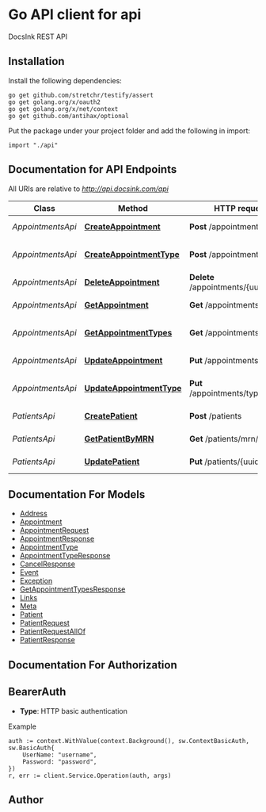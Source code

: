 # Go API client for api

DocsInk REST API

## Installation

Install the following dependencies:

```shell
go get github.com/stretchr/testify/assert
go get golang.org/x/oauth2
go get golang.org/x/net/context
go get github.com/antihax/optional
```

Put the package under your project folder and add the following in import:

```golang
import "./api"
```

## Documentation for API Endpoints

All URIs are relative to *http://api.docsink.com/api*

Class | Method | HTTP request | Description
------------ | ------------- | ------------- | -------------
*AppointmentsApi* | [**CreateAppointment**](docs/AppointmentsApi.md#createappointment) | **Post** /appointments | Create appointment
*AppointmentsApi* | [**CreateAppointmentType**](docs/AppointmentsApi.md#createappointmenttype) | **Post** /appointments/types | Create appointment types
*AppointmentsApi* | [**DeleteAppointment**](docs/AppointmentsApi.md#deleteappointment) | **Delete** /appointments/{uuid} | Delete appointment
*AppointmentsApi* | [**GetAppointment**](docs/AppointmentsApi.md#getappointment) | **Get** /appointments/{uuid} | Get appointment
*AppointmentsApi* | [**GetAppointmentTypes**](docs/AppointmentsApi.md#getappointmenttypes) | **Get** /appointments/types | Get appointment types
*AppointmentsApi* | [**UpdateAppointment**](docs/AppointmentsApi.md#updateappointment) | **Put** /appointments/{uuid} | Update Appointment
*AppointmentsApi* | [**UpdateAppointmentType**](docs/AppointmentsApi.md#updateappointmenttype) | **Put** /appointments/types/{uuid} | Update appointment type
*PatientsApi* | [**CreatePatient**](docs/PatientsApi.md#createpatient) | **Post** /patients | Create patient
*PatientsApi* | [**GetPatientByMRN**](docs/PatientsApi.md#getpatientbymrn) | **Get** /patients/mrn/{mrn} | Get patient by MRN
*PatientsApi* | [**UpdatePatient**](docs/PatientsApi.md#updatepatient) | **Put** /patients/{uuid} | Update Patient


## Documentation For Models

 - [Address](docs/Address.md)
 - [Appointment](docs/Appointment.md)
 - [AppointmentRequest](docs/AppointmentRequest.md)
 - [AppointmentResponse](docs/AppointmentResponse.md)
 - [AppointmentType](docs/AppointmentType.md)
 - [AppointmentTypeResponse](docs/AppointmentTypeResponse.md)
 - [CancelResponse](docs/CancelResponse.md)
 - [Event](docs/Event.md)
 - [Exception](docs/Exception.md)
 - [GetAppointmentTypesResponse](docs/GetAppointmentTypesResponse.md)
 - [Links](docs/Links.md)
 - [Meta](docs/Meta.md)
 - [Patient](docs/Patient.md)
 - [PatientRequest](docs/PatientRequest.md)
 - [PatientRequestAllOf](docs/PatientRequestAllOf.md)
 - [PatientResponse](docs/PatientResponse.md)


## Documentation For Authorization



## BearerAuth

- **Type**: HTTP basic authentication

Example

```golang
auth := context.WithValue(context.Background(), sw.ContextBasicAuth, sw.BasicAuth{
    UserName: "username",
    Password: "password",
})
r, err := client.Service.Operation(auth, args)
```



## Author



